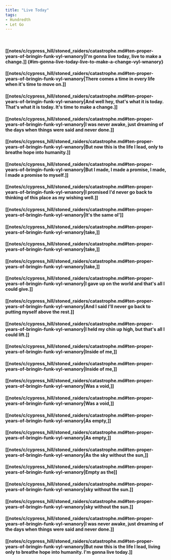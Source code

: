 ```yaml
---
title: "Live Today"
tags:
- Hundredth
- Let Go
---
```

&nbsp;
#### [[notes/c/cypress_hill/stoned_raiders/catastrophe.md#ten-proper-years-of-bringin-funk-vyl-wnanory|I'm gonna live today, live to make a change.]] {#im-gonna-live-today-live-to-make-a-change-vyl-wnanory}
#### [[notes/c/cypress_hill/stoned_raiders/catastrophe.md#ten-proper-years-of-bringin-funk-vyl-wnanory|There comes a time in every life when it's time to move on.]]
#### [[notes/c/cypress_hill/stoned_raiders/catastrophe.md#ten-proper-years-of-bringin-funk-vyl-wnanory|And well hey, that's what it is today. That's what it is today. It's time to make a change.]]
#### [[notes/c/cypress_hill/stoned_raiders/catastrophe.md#ten-proper-years-of-bringin-funk-vyl-wnanory|I was never awake, just dreaming of the days when things were said and never done.]]
#### [[notes/c/cypress_hill/stoned_raiders/catastrophe.md#ten-proper-years-of-bringin-funk-vyl-wnanory|But now this is the life I lead, only to breathe hope into humanity.]]
#### [[notes/c/cypress_hill/stoned_raiders/catastrophe.md#ten-proper-years-of-bringin-funk-vyl-wnanory|But I made, I made a promise, I made, I made a promise to myself.]]
#### [[notes/c/cypress_hill/stoned_raiders/catastrophe.md#ten-proper-years-of-bringin-funk-vyl-wnanory|I promised I'd never go back to thinking of this place as my wishing well.]]
#### [[notes/c/cypress_hill/stoned_raiders/catastrophe.md#ten-proper-years-of-bringin-funk-vyl-wnanory|It's the same ol']]
#### [[notes/c/cypress_hill/stoned_raiders/catastrophe.md#ten-proper-years-of-bringin-funk-vyl-wnanory|take,]]
#### [[notes/c/cypress_hill/stoned_raiders/catastrophe.md#ten-proper-years-of-bringin-funk-vyl-wnanory|take,]]
#### [[notes/c/cypress_hill/stoned_raiders/catastrophe.md#ten-proper-years-of-bringin-funk-vyl-wnanory|take,]]
#### [[notes/c/cypress_hill/stoned_raiders/catastrophe.md#ten-proper-years-of-bringin-funk-vyl-wnanory|I gave up on the world and that's all I could give.]]
#### [[notes/c/cypress_hill/stoned_raiders/catastrophe.md#ten-proper-years-of-bringin-funk-vyl-wnanory|And I said I'll never go back to putting myself above the rest.]]
#### [[notes/c/cypress_hill/stoned_raiders/catastrophe.md#ten-proper-years-of-bringin-funk-vyl-wnanory|I held my chin up high, but that's all I could lift.]]
#### [[notes/c/cypress_hill/stoned_raiders/catastrophe.md#ten-proper-years-of-bringin-funk-vyl-wnanory|Inside of me,]]
#### [[notes/c/cypress_hill/stoned_raiders/catastrophe.md#ten-proper-years-of-bringin-funk-vyl-wnanory|Inside of me,]]
#### [[notes/c/cypress_hill/stoned_raiders/catastrophe.md#ten-proper-years-of-bringin-funk-vyl-wnanory|Was a void,]]
#### [[notes/c/cypress_hill/stoned_raiders/catastrophe.md#ten-proper-years-of-bringin-funk-vyl-wnanory|Was a void,]]
#### [[notes/c/cypress_hill/stoned_raiders/catastrophe.md#ten-proper-years-of-bringin-funk-vyl-wnanory|As empty,]]
#### [[notes/c/cypress_hill/stoned_raiders/catastrophe.md#ten-proper-years-of-bringin-funk-vyl-wnanory|As empty,]]
#### [[notes/c/cypress_hill/stoned_raiders/catastrophe.md#ten-proper-years-of-bringin-funk-vyl-wnanory|As the sky without the sun,]]
#### [[notes/c/cypress_hill/stoned_raiders/catastrophe.md#ten-proper-years-of-bringin-funk-vyl-wnanory|Empty as the]]
#### [[notes/c/cypress_hill/stoned_raiders/catastrophe.md#ten-proper-years-of-bringin-funk-vyl-wnanory|sky without the sun.]]
#### [[notes/c/cypress_hill/stoned_raiders/catastrophe.md#ten-proper-years-of-bringin-funk-vyl-wnanory|sky without the sun.]]
#### [[notes/c/cypress_hill/stoned_raiders/catastrophe.md#ten-proper-years-of-bringin-funk-vyl-wnanory|I was never awake, just dreaming of the days when things were said and never done.]]
#### [[notes/c/cypress_hill/stoned_raiders/catastrophe.md#ten-proper-years-of-bringin-funk-vyl-wnanory|But now this is the life I lead, living only to breathe hope into humanity. I'm gonna live today.]]
